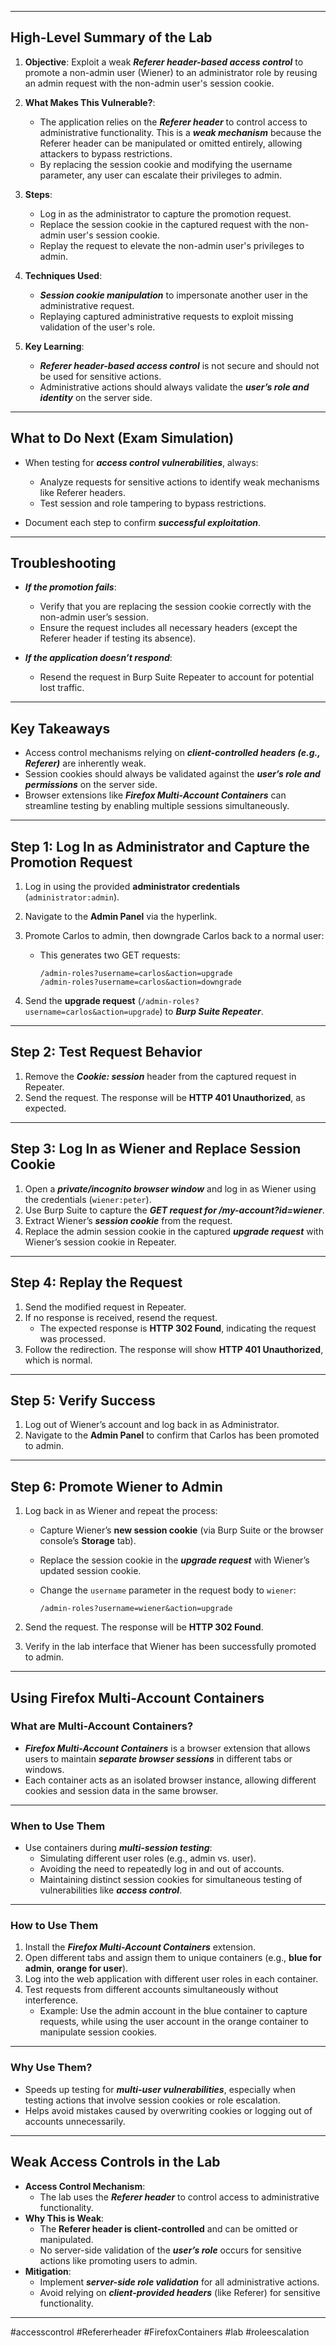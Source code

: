 
---

## **High-Level Summary of the Lab**

1. **Objective**: Exploit a weak **_Referer header-based access control_** to promote a non-admin user (Wiener) to an administrator role by reusing an admin request with the non-admin user's session cookie.
    
2. **What Makes This Vulnerable?**:
    
    - The application relies on the **_Referer header_** to control access to administrative functionality. This is a **_weak mechanism_** because the Referer header can be manipulated or omitted entirely, allowing attackers to bypass restrictions.
    - By replacing the session cookie and modifying the username parameter, any user can escalate their privileges to admin.
      
3. **Steps**:
    
    - Log in as the administrator to capture the promotion request.
    - Replace the session cookie in the captured request with the non-admin user's session cookie.
    - Replay the request to elevate the non-admin user's privileges to admin.
      
4. **Techniques Used**:
    
    - **_Session cookie manipulation_** to impersonate another user in the administrative request.
    - Replaying captured administrative requests to exploit missing validation of the user's role.
      
5. **Key Learning**:
    
    - **_Referer header-based access control_** is not secure and should not be used for sensitive actions.
    - Administrative actions should always validate the **_user’s role and identity_** on the server side.

---

## **What to Do Next (Exam Simulation)**

- When testing for **_access control vulnerabilities_**, always:
    - Analyze requests for sensitive actions to identify weak mechanisms like Referer headers.
    - Test session and role tampering to bypass restrictions.
      
- Document each step to confirm **_successful exploitation_**.

---

## **Troubleshooting**

- **_If the promotion fails_**:
    - Verify that you are replacing the session cookie correctly with the non-admin user’s session.
    - Ensure the request includes all necessary headers (except the Referer header if testing its absence).
      
- **_If the application doesn’t respond_**:
    - Resend the request in Burp Suite Repeater to account for potential lost traffic.

---

## **Key Takeaways**

- Access control mechanisms relying on **_client-controlled headers (e.g., Referer)_** are inherently weak.
- Session cookies should always be validated against the **_user’s role and permissions_** on the server side.
- Browser extensions like **_Firefox Multi-Account Containers_** can streamline testing by enabling multiple sessions simultaneously.

---

## **Step 1: Log In as Administrator and Capture the Promotion Request**

1. Log in using the provided **administrator credentials** (`administrator:admin`).
2. Navigate to the **Admin Panel** via the hyperlink.
3. Promote Carlos to admin, then downgrade Carlos back to a normal user:
    - This generates two GET requests:
        
        ```plaintext
        /admin-roles?username=carlos&action=upgrade
        /admin-roles?username=carlos&action=downgrade
        ```
        
4. Send the **upgrade request** (`/admin-roles?username=carlos&action=upgrade`) to **_Burp Suite Repeater_**.

---

## **Step 2: Test Request Behavior**

1. Remove the **_Cookie: session_** header from the captured request in Repeater.
2. Send the request. The response will be **HTTP 401 Unauthorized**, as expected.

---

## **Step 3: Log In as Wiener and Replace Session Cookie**

1. Open a **_private/incognito browser window_** and log in as Wiener using the credentials (`wiener:peter`).
2. Use Burp Suite to capture the **_GET request for /my-account?id=wiener_**.
3. Extract Wiener’s **_session cookie_** from the request.
4. Replace the admin session cookie in the captured **_upgrade request_** with Wiener’s session cookie in Repeater.

---

## **Step 4: Replay the Request**

1. Send the modified request in Repeater.
2. If no response is received, resend the request.
    - The expected response is **HTTP 302 Found**, indicating the request was processed.
3. Follow the redirection. The response will show **HTTP 401 Unauthorized**, which is normal.

---

## **Step 5: Verify Success**

1. Log out of Wiener’s account and log back in as Administrator.
2. Navigate to the **Admin Panel** to confirm that Carlos has been promoted to admin.

---

## **Step 6: Promote Wiener to Admin**

1. Log back in as Wiener and repeat the process:
    - Capture Wiener’s **new session cookie** (via Burp Suite or the browser console’s **Storage** tab).
    - Replace the session cookie in the **_upgrade request_** with Wiener’s updated session cookie.
    - Change the `username` parameter in the request body to `wiener`:
        
        ```plaintext
        /admin-roles?username=wiener&action=upgrade
        ```
        
2. Send the request. The response will be **HTTP 302 Found**.
3. Verify in the lab interface that Wiener has been successfully promoted to admin.

---

## **Using Firefox Multi-Account Containers**

### **What are Multi-Account Containers?**

- **_Firefox Multi-Account Containers_** is a browser extension that allows users to maintain **_separate browser sessions_** in different tabs or windows.
- Each container acts as an isolated browser instance, allowing different cookies and session data in the same browser.

---

### **When to Use Them**

- Use containers during **_multi-session testing_**:
    - Simulating different user roles (e.g., admin vs. user).
    - Avoiding the need to repeatedly log in and out of accounts.
    - Maintaining distinct session cookies for simultaneous testing of vulnerabilities like **_access control_**.

---

### **How to Use Them**

1. Install the **_Firefox Multi-Account Containers_** extension.
2. Open different tabs and assign them to unique containers (e.g., **blue for admin**, **orange for user**).
3. Log into the web application with different user roles in each container.
4. Test requests from different accounts simultaneously without interference.
    - Example: Use the admin account in the blue container to capture requests, while using the user account in the orange container to manipulate session cookies.

---

### **Why Use Them?**

- Speeds up testing for **_multi-user vulnerabilities_**, especially when testing actions that involve session cookies or role escalation.
- Helps avoid mistakes caused by overwriting cookies or logging out of accounts unnecessarily.

---

## **Weak Access Controls in the Lab**

- **Access Control Mechanism**:
    - The lab uses the **_Referer header_** to control access to administrative functionality.
- **Why This is Weak**:
    - The **Referer header is client-controlled** and can be omitted or manipulated.
    - No server-side validation of the **_user’s role_** occurs for sensitive actions like promoting users to admin.
- **Mitigation**:
    - Implement **_server-side role validation_** for all administrative actions.
    - Avoid relying on **_client-provided headers_** (like Referer) for sensitive functionality.

---

#accesscontrol #Refererheader #FirefoxContainers #lab #roleescalation